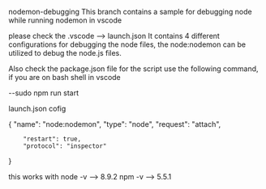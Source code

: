 nodemon-debugging 
This branch contains a sample for debugging node while running nodemon in vscode

please check the .vscode --> launch.json
It contains 4 different configurations for debugging the node files,
the node:nodemon can be utilized to debug the node.js files.

Also check the package.json file for the script 
use the following command, if you are on bash shell in vscode

--sudo npm run start

launch.json cofig

{
        "name": "node:nodemon",
        "type": "node",
        "request": "attach",
        
        "restart": true,
        "protocol": "inspector"

}

this works with node -v --> 8.9.2
npm -v --> 5.5.1

